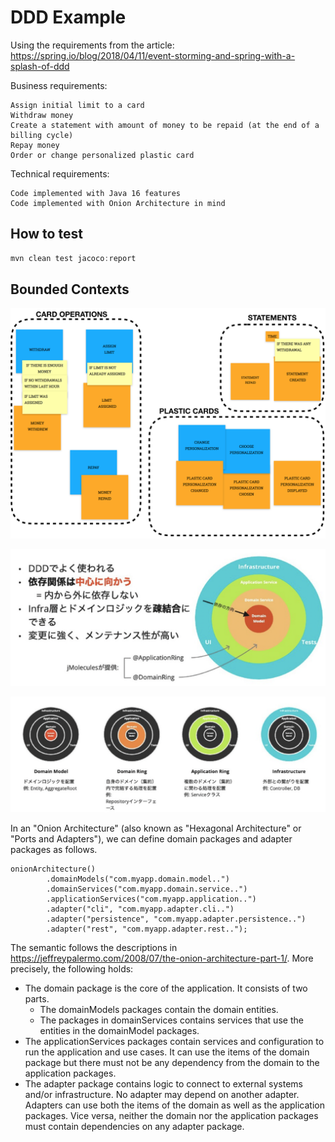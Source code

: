 # DDD Example

Using the requirements from the article:
https://spring.io/blog/2018/04/11/event-storming-and-spring-with-a-splash-of-ddd


Business requirements:

```
Assign initial limit to a card
Withdraw money
Create a statement with amount of money to be repaid (at the end of a billing cycle)
Repay money
Order or change personalized plastic card
```

Technical requirements:

```
Code implemented with Java 16 features
Code implemented with Onion Architecture in mind
```

## How to test

```java
mvn clean test jacoco:report
```


## Bounded Contexts

![](../docs/images/es-example-bounded-contests.png)

![](../docs/images/jmolecules.png)

![](../docs/images/jmolecules2.png)


In an "Onion Architecture" (also known as "Hexagonal Architecture" or "Ports and Adapters"), we can define domain packages and adapter packages as follows.

```
onionArchitecture()
        .domainModels("com.myapp.domain.model..")
        .domainServices("com.myapp.domain.service..")
        .applicationServices("com.myapp.application..")
        .adapter("cli", "com.myapp.adapter.cli..")
        .adapter("persistence", "com.myapp.adapter.persistence..")
        .adapter("rest", "com.myapp.adapter.rest..");
```

The semantic follows the descriptions in https://jeffreypalermo.com/2008/07/the-onion-architecture-part-1/. More precisely, the following holds:

- The domain package is the core of the application. It consists of two parts.
  - The domainModels packages contain the domain entities.
  - The packages in domainServices contains services that use the entities in the domainModel packages.
- The applicationServices packages contain services and configuration to run the application and use cases. It can use the items of the domain package but there must not be any dependency from the domain to the application packages.
- The adapter package contains logic to connect to external systems and/or infrastructure. No adapter may depend on another adapter. Adapters can use both the items of the domain as well as the application packages. Vice versa, neither the domain nor the application packages must contain dependencies on any adapter package.

